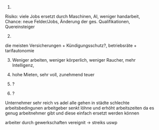 1.
Risiko: viele Jobs ersetzt durch Maschinen, AI, weniger handarbeit, 	
Chance: neue Felder/Jobs, Änderung der ges. Qualifikationen, Quereinsteiger

2.
die meisten Versicherungen + Kündigungsschutz?, betriebsräte + tarifautonomie

3. Weniger arbeiten, weniger körperlich, weniger Raucher, mehr Intelligenz, 

4. hohe Mieten, sehr voll, zunehmend teuer


5. ?

6. ?


Unternehmer sehr reich vs adel
alle gehen in städte 
schlechte arbeitsbedingunen
arbeitgeber senkt löhne und erhöht arbeitszeiten da es genug arbeitnehmer gibt und diese einfach ersetzt werden können

arbeiter durch gewerkschaften vereignit -> streiks uswp 